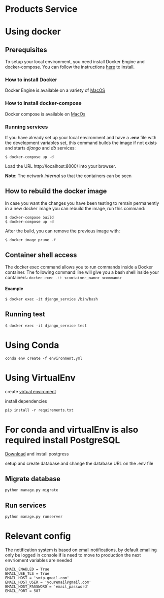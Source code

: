 # Products Service

# Using docker

## Prerequisites
To setup your local environment, you need install Docker Engine and docker-compose. You can follow the instructions [here](#How-to-install-Docker) to install.

### How to install Docker

Docker Engine is available on a variety of [MacOS](https://docs.docker.com/docker-for-mac/install/)

### How to install docker-compose

Docker compose is available on [MacOs](https://docs.docker.com/compose/install/)


### Running services

If you have already set up your local environment and have a **.env** file with the development variables set, this command builds the image if not exists and starts *django* and *db* services:

```shell
$ docker-compose up -d
```
Load the URL http://localhost:8000/ into your browser.

**Note**: The network *internal* so that the containers can be seen


## How to rebuild the docker image

In case you want the changes you have been testing to remain permanently in a new docker image you can rebuild the image, run this command:

```shell
$ docker-compose build
$ docker-compose up -d
```

After the build, you can remove the previous image with:

```shell
$ docker image prune -f
```

## Container shell access 

The docker exec command allows you to run commands inside a Docker container. The following command line will give you a bash shell inside your containers: `docker exec -it <container_name> <command>`

#### Example
```shell
$ docker exec -it django_service /bin/bash
```


## Running test
```shell
$ docker exec -it django_service test
```


# Using Conda
```shell
conda env create -f environment.yml
```

# Using VirtualEnv
create [virtual enviroment](https://help.dreamhost.com/hc/es/articles/115000695551-Instalar-y-usar-virtualenv-con-Python-3)

install dependencies 
```shell
pip install -r requirements.txt
```

# For conda and virtualEnv is also required install PostgreSQL 
[Download](https://www.postgresql.org/download/) and install postgress

setup and create database and change the database URL on the .env file

## Migrate database
```shell
python manage.py migrate
```

## Run services
```shell
python manage.py runserver
```


# Relevant config
The notification system is based on email notifications, by default emailing only be logged in console
if is need to move to production the next envrioment variables are needed 
```shell
EMAIL_ENABLED = True
EMAIL_USE_TLS = True
EMAIL_HOST = 'smtp.gmail.com'
EMAIL_HOST_USER = 'youremail@gmail.com'
EMAIL_HOST_PASSWORD = 'email_password'
EMAIL_PORT = 587
```